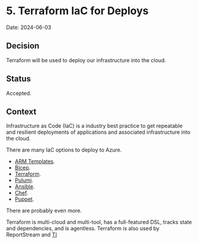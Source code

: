# 5. Terraform IaC for Deploys

Date: 2024-06-03

## Decision

Terraform will be used to deploy our infrastructure into the cloud.

## Status

Accepted.

## Context

Infrastructure as Code (IaC) is a industry best practice to get repeatable and resilient deployments of applications and
associated infrastructure into the cloud.

There are many IaC options to deploy to Azure.

- [ARM Templates](https://learn.microsoft.com/en-us/azure/azure-resource-manager/templates/overview).
- [Bicep](https://learn.microsoft.com/en-us/azure/azure-resource-manager/bicep/overview?tabs=bicep).
- [Terraform](https://www.terraform.io).
- [Pulumi](https://www.pulumi.com).
- [Ansible](https://www.ansible.com).
- [Chef](https://www.chef.io).
- [Puppet](https://www.puppet.com).

There are probably even more.

Terraform is multi-cloud and multi-tool, has a full-featured DSL, tracks state and dependencies, and is agentless.
Terraform is also used by ReportStream and [TI](https://github.com/CDCgov/trusted-intermediary)
